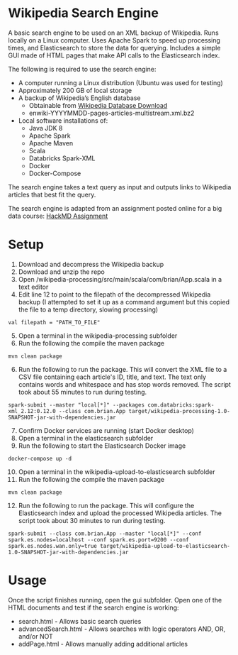 # Wikipedia Search Engine
A basic search engine to be used on an XML backup of Wikipedia. Runs locally on a Linux computer. Uses Apache Spark to speed up processing times, and Elasticsearch to store the data for querying. Includes a simple GUI made of HTML pages that make API calls to the Elasticsearch index.

The following is required to use the search engine: 
* A computer running a Linux distribution (Ubuntu was used for testing)
* Approximately 200 GB of local storage
* A backup of Wikipedia’s English database
  * Obtainable from [Wikipedia Database Download](https://en.wikipedia.org/wiki/Wikipedia:Database_download)
  * enwiki-YYYYMMDD-pages-articles-multistream.xml.bz2
* Local software installations of:
  * Java JDK 8
  * Apache Spark
  * Apache Maven
  * Scala
  * Databricks Spark-XML
  * Docker
  * Docker-Compose

The search engine takes a text query as input and outputs links to Wikipedia articles that best fit the query.

The search engine is adapted from an assignment posted online for a big data course: [HackMD Assignment](https://hackmd.io/@9NHMbs3cSOmGDKDUbhIviQ/H1LM2fR5m?type=view)

# Setup
1. Download and decompress the Wikipedia backup
2. Download and unzip the repo
3. Open /wikipedia-processing/src/main/scala/com/brian/App.scala in a text editor
4. Edit line 12 to point to the filepath of the decompressed Wikipedia backup (I attempted to set it up as a command argument but this copied the file to a temp directory, slowing processing)
```
val filepath = "PATH_TO_FILE"
```

5. Open a terminal in the wikipedia-processing subfolder
6. Run the following the compile the maven package
```
mvn clean package
```

6. Run the following to run the package. This will convert the XML file to a CSV file containing each article's ID, title, and text. The text only contains words and whitespace and has stop words removed. The script took about 55 minutes to run during testing.
```
spark-submit --master "local[*]" --packages com.databricks:spark-xml_2.12:0.12.0 --class com.brian.App target/wikipedia-processing-1.0-SNAPSHOT-jar-with-dependencies.jar
```

7. Confirm Docker services are running (start Docker desktop)
8. Open a terminal in the elasticsearch subfolder
9. Run the following to start the Elasticsearch Docker image
```
docker-compose up -d
```

10. Open a terminal in the wikipedia-upload-to-elasticsearch subfolder
11. Run the following the compile the maven package
```
mvn clean package
```

12. Run the following to run the package. This will configure the Elasticsearch index and upload the processed Wikipedia articles. The script took about 30 minutes to run during testing.
```
spark-submit --class com.brian.App --master "local[*]" --conf spark.es.nodes=localhost --conf spark.es.port=9200 --conf spark.es.nodes.wan.only=true target/wikipedia-upload-to-elasticsearch-1.0-SNAPSHOT-jar-with-dependencies.jar
```


# Usage
Once the script finishes running, open the gui subfolder. Open one of the HTML documents and test if the search engine is working:
  * search.html - Allows basic search queries
  * advancedSearch.html - Allows searches with logic operators AND, OR, and/or NOT
  * addPage.html - Allows manually adding additional articles
